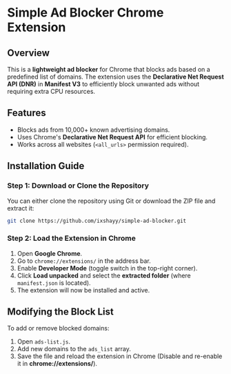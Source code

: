 # Simple Ad Blocker Chrome Extension

## Overview
This is a **lightweight ad blocker** for Chrome that blocks ads based on a predefined list of domains. The extension uses the **Declarative Net Request API (DNR)** in **Manifest V3** to efficiently block unwanted ads without requiring extra CPU resources.

## Features
- Blocks ads from 10,000+ known advertising domains.
- Uses Chrome's **Declarative Net Request API** for efficient blocking.
- Works across all websites (`<all_urls>` permission required).

## Installation Guide
### Step 1: Download or Clone the Repository
You can either clone the repository using Git or download the ZIP file and extract it:

```sh
git clone https://github.com/ixshayy/simple-ad-blocker.git
```

### Step 2: Load the Extension in Chrome
1. Open **Google Chrome**.
2. Go to `chrome://extensions/` in the address bar.
3. Enable **Developer Mode** (toggle switch in the top-right corner).
4. Click **Load unpacked** and select the **extracted folder** (where `manifest.json` is located).
5. The extension will now be installed and active.


## Modifying the Block List
To add or remove blocked domains:
1. Open `ads-list.js`.
2. Add new domains to the `ads_list` array.
3. Save the file and reload the extension in Chrome (Disable and re-enable it in **chrome://extensions/**).


